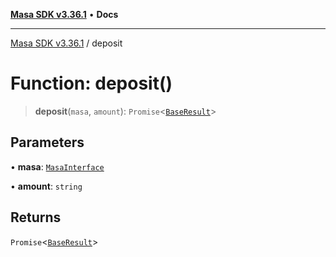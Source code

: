 [**Masa SDK v3.36.1**](../README.md) • **Docs**

***

[Masa SDK v3.36.1](../globals.md) / deposit

# Function: deposit()

> **deposit**(`masa`, `amount`): `Promise`\<[`BaseResult`](../interfaces/BaseResult.md)\>

## Parameters

• **masa**: [`MasaInterface`](../interfaces/MasaInterface.md)

• **amount**: `string`

## Returns

`Promise`\<[`BaseResult`](../interfaces/BaseResult.md)\>
